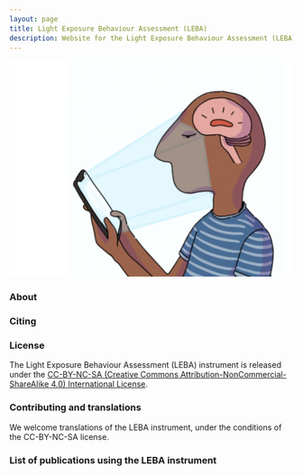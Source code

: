 ```yaml
---
layout: page
title: Light Exposure Behaviour Assessment (LEBA)
description: Website for the Light Exposure Behaviour Assessment (LEBA) instrument
---
```


![LEBA cartoon logo](_images/image.png)

### About

### Citing

### License

The Light Exposure Behaviour Assessment (LEBA) instrument is released under the [CC-BY-NC-SA (Creative Commons Attribution-NonCommercial-ShareAlike 4.0) International License](https://creativecommons.org/licenses/by-nc-sa/4.0/).

### Contributing and translations

We welcome translations of the LEBA instrument, under the conditions of the CC-BY-NC-SA license.

### List of publications using the LEBA instrument
